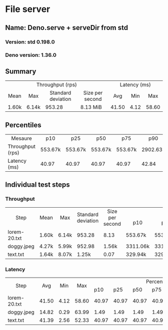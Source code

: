 # File server
## Name: Deno.serve + serveDir from std 

### Version: std 0.198.0
### Deno version: 1.36.0

## Summary
<table>
<tr>
    <td align="center" colspan="4">Throughput (rps)</td>
    <td align="center" colspan="3">Latency (ms)</td>
</tr>
<tr>
    <td align="center">Mean</td>
    <td align="center">Max</td>
    <td align="center">Standard deviation</td>
    <td align="center">Size per second</td>
    <td align="center">Avg</td>
    <td align="center">Min</td>
    <td align="center">Max</td>
</tr>
<tr>
    <td>1.60k</td>
    <td>6.14k</td>
    <td>953.28</td>
    <td>8.13 MiB</td>
    <td>41.50</td>
    <td>4.12</td>
    <td>58.60</td>
</tr>
</table>

## Percentiles

<table>
<tr>
  <td align="center">Mesaure</td>
  <td align="center">p10</td>
  <td align="center">p25</td>
  <td align="center">p50</td>
  <td align="center">p75</td>
  <td align="center">p90</td>
  <td align="center">p95</td>
  <td align="center">p99</td>
</tr>
<tr>
  <td>Throughput (rps)</td>
  <td>553.67k</td>
  <td>553.67k</td>
  <td>553.67k</td>
  <td>553.67k</td>
  <td>2902.63k</td>
  <td>3327.77k</td>
  <td>4208.63k</td>
</tr>
<tr>
  <td>Latency (ms)</td>
  <td>40.97</td>
  <td>40.97</td>
  <td>40.97</td>
  <td>40.97</td>
  <td>42.84</td>
  <td>43.02</td>
  <td>46.04</td>
</tr>
</table>

## Individual test steps

### Throughput

<table>
<tr>
  <td align="center" rowspan="2">Step</td>
  <td align="center" rowspan="2">Mean</td>
  <td align="center" rowspan="2">Max</td>
  <td align="center" rowspan="2">Standard deviation</td>
  <td align="center" rowspan="2">Size per second</td>
  <td align="center" colspan="7">Percentiles</td>
</tr>
<tr>
  <!-- still Step -->
  <!-- still Mean -->
  <!-- still Max -->
  <!-- still Standard deviation -->
  <!-- still Size per second -->
  <td align="center">p10</td>
  <td align="center">p25</td>
  <td align="center">p50</td>
  <td align="center">p75</td>
  <td align="center">p90</td>
  <td align="center">p95</td>
  <td align="center">p99</td>
</tr>
<tr>
  <td>lorem-20.txt</td>
  <td>1.60k</td>
  <td>6.14k</td>
  <td>953.28</td>
  <td>8.13</td>
  <td>553.67k</td>
  <td>553.67k</td>
  <td>553.67k</td>
  <td>553.67k</td>
  <td>2902.63k</td>
  <td>3327.77k</td>
  <td>4208.63k</td>
</tr><tr>
  <td>doggy.jpeg</td>
  <td>4.27k</td>
  <td>5.99k</td>
  <td>952.98</td>
  <td>1.56k</td>
  <td>3311.06k</td>
  <td>3311.06k</td>
  <td>3311.06k</td>
  <td>3311.06k</td>
  <td>5260.49k</td>
  <td>5482.81k</td>
  <td>5701.77k</td>
</tr><tr>
  <td>text.txt</td>
  <td>1.64k</td>
  <td>8.07k</td>
  <td>1.25k</td>
  <td>0.07</td>
  <td>329.94k</td>
  <td>329.94k</td>
  <td>329.94k</td>
  <td>329.94k</td>
  <td>3016.58k</td>
  <td>3735.75k</td>
  <td>5079.97k</td>
</tr></table>

### Latency

<table>
<tr>
  <td align="center" rowspan="2">Step</td>
  <td align="center" rowspan="2">Avg</td>
  <td align="center" rowspan="2">Min</td>
  <td align="center" rowspan="2">Max</td>
  <td align="center" colspan="7">Percentiles</td>
</tr>
<tr>
  <!-- still Avg -->
  <!-- still Min -->
  <!-- still Max -->
  <td>p10</td>
  <td>p25</td>
  <td>p50</td>
  <td>p75</td>
  <td>p90</td>
  <td>p95</td>
  <td>p99</td>
</tr>
<tr>
  <td>lorem-20.txt</td>
  <td>41.50</td>
  <td>4.12</td>
  <td>58.60</td>
  <td>40.97</td>
  <td>40.97</td>
  <td>40.97</td>
  <td>40.97</td>
  <td>42.84</td>
  <td>43.02</td>
  <td>46.04</td>
</tr><tr>
  <td>doggy.jpeg</td>
  <td>14.82</td>
  <td>0.29</td>
  <td>63.99</td>
  <td>1.49</td>
  <td>1.49</td>
  <td>1.49</td>
  <td>1.49</td>
  <td>44.54</td>
  <td>46.14</td>
  <td>50.56</td>
</tr><tr>
  <td>text.txt</td>
  <td>41.39</td>
  <td>2.56</td>
  <td>52.33</td>
  <td>40.97</td>
  <td>40.97</td>
  <td>40.97</td>
  <td>40.97</td>
  <td>42.11</td>
  <td>42.98</td>
  <td>44.47</td>
</tr></table>
